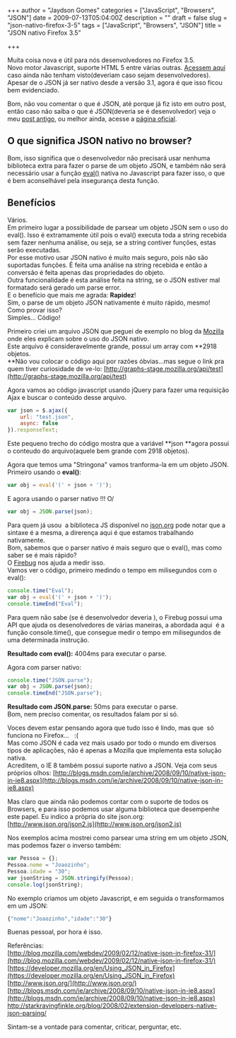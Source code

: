 +++
author = "Jaydson Gomes"
categories = ["JavaScript", "Browsers", "JSON"]
date = 2009-07-13T05:04:00Z
description = ""
draft = false
slug = "json-nativo-firefox-3-5"
tags = ["JavaScript", "Browsers", "JSON"]
title = "JSON nativo Firefox 3.5"

+++

Muita coisa nova e útil para nós desenvolvedores no Firefox 3.5.  
Novo motor Javascript, suporte HTML 5 entre várias outras. [Acessem aqui ](https://developer.mozilla.org/En/Firefox_3.5_for_developers)caso ainda não tenham visto(deveriam caso sejam desenvolvedores).  
Apesar de o JSON já ser nativo desde a versão 3.1, agora é que isso ficou bem evidenciado.  

Bom, não vou comentar o que é JSON, até porque já fiz isto em outro post, então caso não saiba o que é JSON(deveria se é desenvolvedor) veja o meu [post antigo](http://jaydson.com/json/), ou melhor ainda, acesse a [página oficial](http://json.org/).  

## O que significa JSON nativo no browser?
Bom, isso significa que o desenvolvedor não precisará usar nenhuma biblioteca extra para fazer o parse de um objeto JSON, e também não será necessário usar a função [eval()](http://www.w3schools.com/jsref/jsref_eval.asp) nativa no Javascript para fazer isso, o que é bem aconselhável pela insegurança desta função.  

## Benefícios
Vários.  
Em primeiro lugar a possibilidade de parsear um objeto JSON sem o uso do eval(). Isso é extramamente útil pois o eval() executa toda a string recebida sem fazer nenhuma análise, ou seja, se a string contiver funções, estas serão executadas.  
Por esse motivo usar JSON nativo é muito mais seguro, pois não são suportadas funções.  É feita uma análise na string recebida e então a conversão é feita apenas das propriedades do objeto.  
Outra funcionalidade é esta análise feita na string, se o JSON estiver mal formatado será gerado um parse error.  
E o benefício que mais me agrada: **Rapidez**!  
Sim, o parse de um objeto JSON nativamente é muito rápido, mesmo!  
Como provar isso?  
Simples... Código!  

Primeiro criei um arquivo JSON que peguei de exemplo no blog da [Mozilla](http://blog.mozilla.com/webdev/2009/02/12/native-json-in-firefox-31/) onde eles explicam sobre o uso do JSON nativo.  
Este arquivo é consideravelmente grande, possui um array com **2918 objetos.  
**Não vou colocar o código aqui por razões óbvias...mas segue o link pra quem tiver curiosidade de ve-lo: [http://graphs-stage.mozilla.org/api/test](http://graphs-stage.mozilla.org/api/test)  

Agora vamos ao código javascript usando jQuery para fazer uma requisição Ajax e buscar o conteúdo desse arquivo.  

```javascript
var json = $.ajax({
	url: "test.json",
	async: false
}).responseText;
```

Este pequeno trecho do código mostra que a variável **json **agora possui o conteudo do arquivo(aquele bem grande com 2918 objetos).  

Agora que temos uma "Stringona" vamos tranforma-la em um objeto JSON.  
Primeiro usando o **eval()**:  

```javascript
var obj = eval('(' + json + ')');
```
E agora usando o parser nativo !!! O/  

```javascript
var obj = JSON.parse(json);
```

Para quem já usou  a biblioteca JS disponível no [json.org](http://json.org) pode notar que a sintaxe é a mesma, a direrença aqui é que estamos trabalhando nativamente.  
Bom, sabemos que o parser nativo é mais seguro que o eval(), mas como saber se é mais rápido?  
O [Firebug](http://getfirebug.com/) nos ajuda a medir isso.  
Vamos ver o código, primeiro medindo o tempo em milisegundos com o eval():  

```javascript
console.time("Eval");
var obj = eval('(' + json + ')');
console.timeEnd("Eval");
```

Para quem não sabe (se é desenvolvedor deveria ), o Firebug possui uma API que ajuda os desenolvedores de várias maneiras, a abordada aqui  é a função console.time(), que consegue medir o tempo em milisegundos de uma determinada instrução.  

**Resultado com eval():** 4004ms para executar o parse.  

Agora com parser nativo:
```javascript
console.time("JSON.parse");
var obj = JSON.parse(json);
console.timeEnd("JSON.parse");
```

**Resultado com JSON.parse:** 50ms para executar o parse.  
Bom, nem preciso comentar, os resultados falam por si só.  

Voces devem estar pensando agora que tudo isso é lindo, mas que  só funciona no Firefox...   :(  
Mas como JSON é cada vez mais usado por todo o mundo em diversos tipos de aplicações, não é apenas a Mozilla que implementa esta solução nativa.  
Acreditem, o IE 8 também possui suporte nativo a JSON. Veja com seus próprios olhos: [http://blogs.msdn.com/ie/archive/2008/09/10/native-json-in-ie8.aspx](http://blogs.msdn.com/ie/archive/2008/09/10/native-json-in-ie8.aspx)  

Mas claro que ainda não podemos contar com o suporte de todos os Browsers, e para isso podemos usar alguma biblioteca que desempenhe este papel. Eu indico a própria do site json.org: [http://www.json.org/json2.js](http://www.json.org/json2.js)  

Nos exemplos acima mostrei como parsear uma string em um objeto JSON, mas podemos fazer o inverso também:  
```javascript
var Pessoa = {};
Pessoa.nome = "Joaozinho";
Pessoa.idade = "30";
var jsonString = JSON.stringify(Pessoa);
console.log(jsonString);
```

No exemplo criamos um objeto Javascript, e em seguida o transformamos em um JSON:  

```javascript
{"nome":"Joaozinho","idade":"30"}
```
Buenas pessoal, por hora é isso.  

Referências:   
[http://blog.mozilla.com/webdev/2009/02/12/native-json-in-firefox-31/](http://blog.mozilla.com/webdev/2009/02/12/native-json-in-firefox-31/)  
[https://developer.mozilla.org/en/Using_JSON_in_Firefox](https://developer.mozilla.org/en/Using_JSON_in_Firefox)
[http://www.json.org/](http://www.json.org/)  
[http://blogs.msdn.com/ie/archive/2008/09/10/native-json-in-ie8.aspx](http://blogs.msdn.com/ie/archive/2008/09/10/native-json-in-ie8.aspx)  
[http://starkravingfinkle.org/blog/2008/02/extension-developers-native-json-parsing/
](http://starkravingfinkle.org/blog/2008/02/extension-developers-native-json-parsing/)  

Sintam-se a vontade para comentar, criticar, perguntar, etc.  
